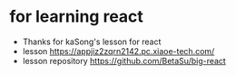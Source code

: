 # for learning react

- Thanks for kaSong's lesson for react
- lesson <https://appjiz2zqrn2142.pc.xiaoe-tech.com/>
- lesson repository <https://github.com/BetaSu/big-react>

